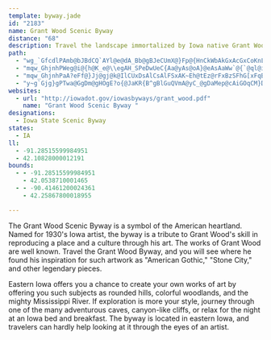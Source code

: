 ```yaml
---
template: byway.jade
id: "2183"
name: Grant Wood Scenic Byway
distance: "68"
description: Travel the landscape immortalized by Iowa native Grant Wood.
path: 
  - "wg_`GfcdlPAmb@bJBdCQ`AYl@e@dA_Bb@gBJeCUmX@}Fp@{HnCkWbAkGxAcGxCoKnLq`@~Sis@x@aERqBb@aGd@aLNkA^aC|@uCp@eBbB_DxA_B|BeB|BmA|@YvC_@vDBjHZfCEzBUxAc@dCeA`CmBbAmArByD|AyEV{AZwBTgE@cDkAmwAZw`B|@skCNwOJkCh@kFXaCj@mCbEgOjAiCjNsT`LsRj@yA|@sE`AyPR}At@kCfLcVr@kBtBgIh@mAr@gA`JiKh@y@xAsDd@kBXsBPwCFcGJ_B\\{Bz@yDzF}TvJq^vQsr@j@iDLsARyEFwDBik@G}OHaPhAom@PebAVu^?qTL_FVoEr@eGzEmZ~F_g@tJwu@x@_DzCaI|@wD~CyQpIod@f@qFNmE?qDKgCyBeZmDsj@}@cYs@k[o@kFiAuEaIuS_AoDs@_FEsBMck@GsvAgJGeHHoFi@yAi@uAu@oBaBaAeAkByC_AyBy@qCu@cESyE_@_]c@gGq@qFs@gDaKk]oAsCmAmBcBsB{HiI{@kAsAeC{@uBgAkD_AsFSgBOyEDqSRgNx@e{AN_Kt@uGrA_I|B}Kz@kBlKiPn@sAtAsEtN_b@ZsAVmBTyBHeBEoFg@sE_@gBiT_r@uOiq@c@_DUsDi@__@?cIl@ieBCuuCRggBCqOD_QEuI}Aq_@yAsPwG{j@[eEM}EBaFXsFrGsk@fHow@v@_Gt@oD`IoU~B{Ix@gEdMy~@bBmNpKalArAgMbAmGlEqRfEmLnBiJhAeHrD}Y`Moq@fG_g@xA{HlBaJb@mC^kCrC}r@DmC?_iBIkB_@iCi@wBmZoq@iBoDsCwDwCoCsByAcHkE_KmH{JwHyBcCuAyBoAaE_@gEKyEBcL"
  - "mqw_GhjnhPWeg@i@{h@K_e@\\egAH_SPeDwUeC{Aa@yAs@oA}@eAsAaWw`@{`@ql@iM_QsDwDiSaQ}hAecAyGsF{GaDuq@oYuAa@cQ{H{[gN}j@iZ{K{GmD{DsBwC}Sm^uByCiB{A}A}@eCs@{CS}Ef@a\\`M{FdBw^lGyHFeIM"
  - "mqw_GhjnhPaA?eFf@}Jj@gj@k@IlCUxDsAlCsAlFSxAK~Eh@tEz@rFxBzSFhG[xFqBnOo@dEs@`CyBxDoAlAcB|@wC`A}DdC{@`AsAxBuAlFStBGbBFfDt@`LFbIWjHm@lDi@fB_AlC_BvDqAlEkErV{Id\\oBpDcB`BiBbAsDz@kC^gCx@aCzA_BhCmAvCsDdRg@xAm@hAcA|AcBzAiGjCqAr@iB~AgB`CqAtDm@xBU~COlEDzPOrCsAtI{LvX_ExHwAfFy@xD}@rViAjFkCzEYd@iA|@yBbAqH|@}C`A}ExCaHfGcClBiBbAkLfA}CxAkGfDuEtCkDhAyFf@oNd@cHl@ySdCqFrAsDpAa\\|NmBdAyC~@}CTaLGmFFcB^y@\\cAn@oAjAwDuGO_Ku@}DyMc[iDuHy@uA_`@se@cLaFuH{HwAiCcCkH{D{MsCsFuEiFoR_OcBoBiAmCi@eCuE}x@MaHXskAFgp@f@am@i@}\\LeN]ys@DaAxAafAc@yK?gJLoNEix@YuEwGgn@O_CHyDZuCh@wB|CcJt@yELeB?ogAJ_IZmCp@eCd@aAtGkJdBoB|A}@tAc@dJw@fCe@~BsB~AyCb@mBNuBD{LIw[BsIOc`C~B_@tI?lIP"
  - "y~g`Gjg}gPTwa@GgDm@gHOgE?o{@JaKR{B^gBlGuQVmA@yC_@gDaMep@cAiGOqCM}DBiCr@wRKoC]q@mB_Gk@sAw@mDKsADaD|AoTNaDGsCWaFmAmGkJo`@eAiDwAkDu@_AwEiEoQeNiCaC}AmBiAkCm@sCSuBG_DHcu@EcQF_CCaRPohB?qhB_RDyb@~@wWNoe@aAgEReM~@iBQcB_@}J}EcC}BiAgBoAaDgEmMaGqPiCsIc@aA_D_JmB{DyCyBsCcAkUsBkCc@aHcCcEoCcFwCkGiEeFsEwCwDqAaAkuA_`AgE}DaLsO_CoB}Bs@y@E}XMaB[eBy@eAeAm@eAy@sB_EaN{C{Kk@qA]o@iBqByDoC_A}@}@uA_A}ByBaNwCuKeOsc@mEmHkAmC]iAs@wD}B_[iJfAoE`BkBpAmCrCeEfGeHxDeLbH}g@dP"
websites: 
  - url: "http://iowadot.gov/iowasbyways/grant_wood.pdf"
    name: "Grant Wood Scenic Byway "
designations: 
  - Iowa State Scenic Byway
states: 
  - IA
ll: 
  - -91.28515599984951
  - 42.10828000012191
bounds: 
  - - -91.28515599984951
    - 42.0538710001465
  - - -90.41461200024361
    - 42.25867800018955

---
```


<p>The Grant Wood Scenic Byway is a symbol of the American
heartland. Named for 1930's Iowa artist, the byway is a tribute to
Grant Wood's skill in reproducing a place and a culture through his
art. The works of Grant Wood are well known. Travel the Grant Wood Byway,
and you will see where he found his inspiration for such artwork as
"American Gothic," "Stone City," and other legendary pieces.</p> 
<p>Eastern
Iowa offers you a chance to create your own works of art by
offering you such subjects as rounded hills, colorful woodlands,
and the mighty Mississippi River. If exploration is more your
style, journey through one of the many adventurous caves,
canyon-like cliffs, or relax for the night at an Iowa bed and
breakfast. The byway is located in eastern Iowa, and travelers
can hardly help looking at it through the eyes of an artist.</p>